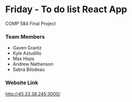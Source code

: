 # Friday - To do list React App
COMP 584 Final Project

### Team Members
- Gaven Grantz
- Kyle Astudillo
- Max Hops
- Andrew Nathenson
- Sabra Bilodeau

### Website Link
http://45.33.38.245:3000/